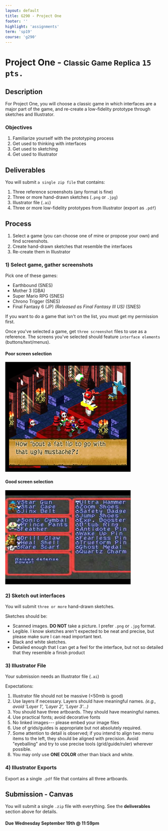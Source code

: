 ```yaml
---
layout: default
title: G290 - Project One
footer: ''
highlight: 'assignments'
term: 'sp19'
course: 'g290'
---
```

# Project One - <small>Classic Game Replica</small> `15 pts.`
## Description
For Project One, you will choose a classic game in which interfaces are a major part of the game, and re-create a low-fidelity prototype through sketches and Illustrator.

### Objectives
1. Familiarize yourself with the prototyping process
2. Get used to thinking with interfaces
3. Get used to sketching
4. Get used to Illustrator

## Deliverables
You will submit `a single zip file` that contains:

1. Three reference screenshots (any format is fine)
2. Three or more hand-drawn sketches (`.png` or `.jpg`)
4. Illustrator file (`.ai`)
3. Three or more low-fidelity prototypes from Illustrator (export as `.pdf`)

## Process

1. Select a game (you can choose one of mine or propose your own) and find screenshots.
2. Create hand-drawn sketches that resemble the interfaces
3. Re-create them in Illustrator


### 1) Select game, gather screenshots
Pick one of these games:

 * Earthbound (SNES)
 * Mother 3 (GBA)
 * Super Mario RPG (SNES)
 * Chrono Trigger (SNES)
 * Final Fantasy 6 (JP) _(Released as Final Fantasy III US)_ (SNES)

If you want to do a game that isn't on the list, you must get my permission first.

Once you've selected a game, get `three screenshot` files to use as a reference. The screens you've selected should feature `interface elements` (buttons/text/menus).

#### Poor screen selection
<img src="img/bad-screen.jpg" width="400">

#### Good screen selection
<img src="img/good-screen.jpg" width="400">

### 2) Sketch out interfaces
You will submit `three or more` hand-drawn sketches.

Sketches should be:

 * Scanned images. __DO NOT__ take a picture. I prefer `.png` or `.jpg` format.
 * Legible. I know sketches aren't expected to be neat and precise, but please make sure I can read important text.
 * Black and white sketches.
 * Detailed enough that I can get a feel for the interface, but not so detailed that they resemble a finish product

### 3) Illustrator File
Your submission needs an Illustrator file (`.ai`)

Expectations:

1. Illustrator file should not be massive (<50mb is good)
2. Use layers if necessary. Layers should have meaningful names. _(e.g., avoid 'Layer 1', 'Layer 2', 'Layer 3'...)_
3. You should have three artboards. They should have meaningful names.
4. Use practical fonts; avoid decorative fonts
5. No linked images--- please embed your image files
6. Use of grids/guides is appropriate but not absolutely required.
7. Some attention to detail is observed; if you intend to align two menu items to the left, they should be aligned with precision. Avoid "eyeballing" and try to use precise tools (grid/guide/ruler) wherever possible.
8. You may only use __ONE COLOR__ other than black and white.

### 4) Illustrator Exports
Export as a single `.pdf` file that contains all three artboards.

## Submission - Canvas
You will submit a single `.zip` file with everything. See the __deliverables__ section above for details.

#### **Due Wednesday September 19th @ 11:59pm**